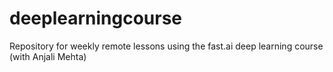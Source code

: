 # deeplearningcourse
Repository for weekly remote lessons using the fast.ai deep learning course (with Anjali Mehta)
